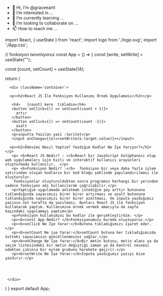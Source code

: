 - 👋 Hi, I’m @graceeartt
- 👀 I’m interested in ...
- 🌱 I’m currently learning ...
- 💞️ I’m looking to collaborate on ...
- 📫 How to reach me ...

<!---
graceeartt/graceeartt is a ✨ special ✨ repository because its `README.md` (this file) appears on your GitHub profile.
You can click the Preview link to take a look at your changes.
--->
import React, { useState } from 'react';
import logo from './logo.svg';
import './App.css';


  // fonksiyon tanımlıyoruz
  const App = () => {
    const [write, setWrite] = useState("");
   
  
   const [count, setCount] = useState(14);
  
   return (

      <div className='container'>
      
      <p><h2>React JS İle Fonksiyon Kullanımı Örnek Uygulaması</h2></p>

       <h4>   {count} kere  tıkladın</h4>
       <button onClick={() => setCount(count + 1)}>
         artır
       </button>
       <button onClick={() => setCount(count -1)}>
         azalt
       </button>
       <p>inputta Yazılan yazi :{write}</p>
       <input onChange={(e)=>setWrite(e.target.value)}></input>
      
      <p><h2>Ödevimi Nasıl Yaptım? Yazdığım Kodlar Ne İşe Yarıyor?</h2></p>
       <p> <b>React JS Nedir? : </b>React bir JavaScript kütüphanesi olup web uygulamaları için hızlı ve interaktif kullanıcı arayüzleri oluşturmada kullanılır.  </p>
       <p> <b>Fonksiyon Nedir? :</b>  fonksiyon bir veya daha fazla işlem satırından oluşan kodların bir kod bloğu şeklinde yapılandırılması ile oluşturulur.
        Fonksiyonlar oluşturulduktan sonra programın herhangi bir yerinden sadece fonksiyon adı kullanılarak çağrılabilir.</p>
       <p>Yaptığım uygulamada anlatmak istediğim şey arttır butonuna tıklandığında sayacımızı birer birer artırması ve azalt butonuna tıklandığında sayacımızı birer birer azaltması. Ve inputa yazdığımız yazının üst tarafta da yazılması. Bunları React JS ile fonksiyon kullanarak yaptım. Kullanımına örnek vermek amacıyla da sayfa başındaki uygulamayı yaptım</p>
       <p>Fonksiyon kullanımını bu kodlar ile gerçekleştirdim. </p>
       <p><b>const App Nedir? </b>Fonksiyonumuzu burada oluştuyoruz.</p>
       <p><b>onClick Ne İşe Yarar:</b>Butona tıkladığımızı işaret eder.</p>
       <p><b>setCount Ne işe Yarar:</b>setCount butona her tıkladığımızda üstteki sayacımızın güncellenmesini sağlar.</p>
       <p><b>onChange Ne İşe Yarar:</b>Bir metin kutusu, metin alanı ya da seçim listesindeki bir metin değiştiği zaman ya da kontrol nesnesi odaktan çıkınca bir eylem grubunu harekete geçirir.</p>
       <p><b>setWrite Ne İşe Yarar:</b>İnputa yazdığımız yazıyı bize yazdırır.</p>




     </div>
   )
  }
export default App;
